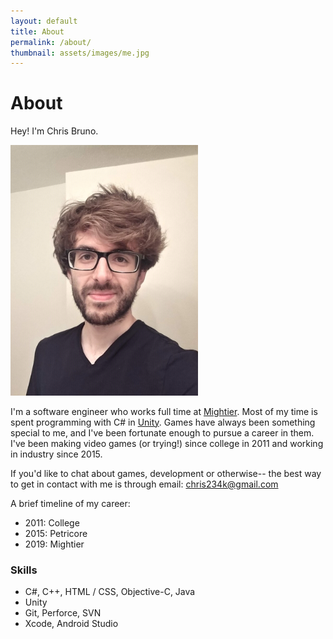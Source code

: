 ```yaml
---
layout: default
title: About
permalink: /about/
thumbnail: assets/images/me.jpg
---
```


# About
Hey! I'm Chris Bruno.

<div>
<img src="/assets/images/me.jpg" class="demo-gif" style="max-width:300px">
</div>

I'm a software engineer who works full time at [Mightier](/games/mightier/). Most of my time is spent programming with C# in [Unity](https://unity3d.com/). Games have always been something special to me, and I've been fortunate enough to pursue a career in them. I've been making video games (or trying!) since college in 2011 and working in industry since 2015.

If you'd like to chat about games, development or otherwise-- the best way to get in contact with me is through email: [chris234k@gmail.com](mailto:chris234k@gmail.com)

A brief timeline of my career:
- 2011: College
- 2015: Petricore
- 2019: Mightier

### Skills
* C#, C++, HTML / CSS, Objective-C, Java
* Unity
* Git, Perforce, SVN
* Xcode, Android Studio